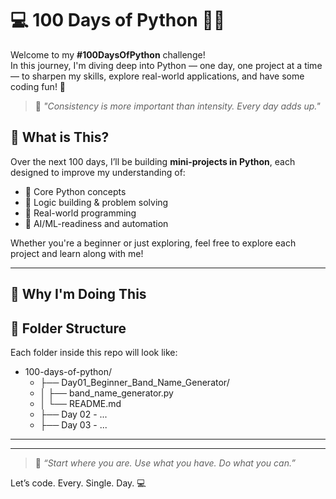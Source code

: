 #  💻 100 Days of Python 🐍🔥

Welcome to my **#100DaysOfPython** challenge!  
In this journey, I'm diving deep into Python — one day, one project at a time — to sharpen my skills, explore real-world applications, and have some coding fun! 🎯

> 🚀 _"Consistency is more important than intensity. Every day adds up."_


## 📌 What is This?

Over the next 100 days, I’ll be building **mini-projects in Python**, each designed to improve my understanding of:
- 🔹 Core Python concepts
- 🔹 Logic building & problem solving
- 🔹 Real-world programming
- 🔹 AI/ML-readiness and automation

Whether you're a beginner or just exploring, feel free to explore each project and learn along with me!

---

## 🎯 Why I'm Doing This


## 📁 Folder Structure

Each folder inside this repo will look like:

- 100-days-of-python/
   - ├── Day01_Beginner_Band_Name_Generator/
   - │   ├── band_name_generator.py
   - │   └── README.md
   - ├── Day 02 - ...
   - ├── Day 03 - ...

---



---

> 🧠 _“Start where you are. Use what you have. Do what you can.”_

Let’s code. Every. Single. Day. 💻
